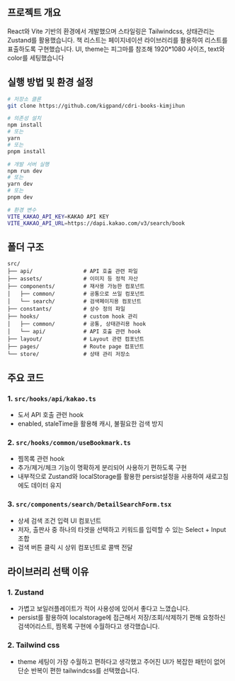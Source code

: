 ## 프로젝트 개요

React와 Vite 기반의 환경에서 개발했으며
스타일링은 Tailwindcss,
상태관리는 Zustand를 활용했습니다.
책 리스트는 페이지네이션 라이브러리를 활용하여 리스트를 표출하도록 구현했습니다.
UI, theme는 피그마를 참조해 1920\*1080 사이즈, text와 color를 세팅했습니다

## 실행 방법 및 환경 설정

```bash
# 저장소 클론
git clone https://github.com/kigpand/cdri-books-kimjihun

# 의존성 설치
npm install
# 또는
yarn
# 또는
pnpm install

# 개발 서버 실행
npm run dev
# 또는
yarn dev
# 또는
pnpm dev

# 환경 변수
VITE_KAKAO_API_KEY=KAKAO API KEY
VITE_KAKAO_API_URL=https://dapi.kakao.com/v3/search/book
```

## 폴더 구조

```
src/
├── api/                # API 호출 관련 파일
├── assets/             # 이미지 등 정적 자산
├── components/         # 재사용 가능한 컴포넌트
│   ├── common/         # 공통으로 쓰일 컴포넌트
│   └── search/         # 검색페이지용 컴포넌트
├── constants/          # 상수 정의 파일
├── hooks/              # custom hook 관리
│   ├── common/         # 공통, 상태관리용 hook
│   └── api/            # API 호출 관련 hook
├── layout/             # Layout 관련 컴포넌트
├── pages/              # Route page 컴포넌트
└── store/              # 상태 관리 저장소
```

## 주요 코드

### 1. `src/hooks/api/kakao.ts`

- 도서 API 호출 관련 hook
- enabled, staleTime을 활용해 캐시, 불필요한 검색 방지

### 2. `src/hooks/common/useBookmark.ts`

- 찜목록 관련 hook
- 추가/제거/체크 기능이 명확하게 분리되어 사용하기 편하도록 구현
- 내부적으로 Zustand와 localStorage를 활용한 persist설정을 사용하여 새로고침에도 데이터 유지

### 3. `src/components/search/DetailSearchForm.tsx`

- 상세 검색 조건 입력 UI 컴포넌트
- 저자, 출판사 중 하나의 타겟을 선택하고 키워드를 입력할 수 있는 Select + Input 조합
- 검색 버튼 클릭 시 상위 컴포넌트로 콜백 전달

## 라이브러리 선택 이유

### 1. Zustand

- 가볍고 보일러플레이트가 적어 사용성에 있어서 좋다고 느꼈습니다.
- persist를 활용하여 localstorage에 접근해서 저장/조회/삭제하기 편해 요청하신 검색어리스트, 찜목록 구현에 수월하다고 생각했습니다.

### 2. Tailwind css

- theme 세팅이 가장 수월하고 편하다고 생각했고 주어진 UI가 복잡한 패턴이 없어 단순 반복이 편한 tailwindcss를 선택했습니다.
